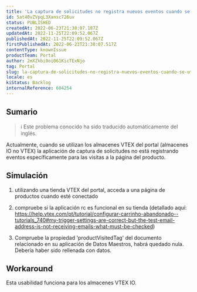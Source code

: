 ```yaml
---
title: 'La captura de solicitudes no registra nuevos eventos cuando se utilizan almacenes heredados'
id: 5at40vZVpqL3Xansc726uv
status: PUBLISHED
createdAt: 2022-06-23T21:38:07.187Z
updatedAt: 2022-11-25T22:09:52.067Z
publishedAt: 2022-11-25T22:09:52.067Z
firstPublishedAt: 2022-06-23T21:38:07.517Z
contentType: knownIssue
productTeam: Portal
author: 2mXZkbi0oi061KicTExNjo
tag: Portal
slug: la-captura-de-solicitudes-no-registra-nuevos-eventos-cuando-se-utilizan-almacenes-heredados
locale: es
kiStatus: Backlog
internalReference: 604254
---
```


## Sumario

>ℹ️ Este problema conocido ha sido traducido automáticamente del inglés.


Actualmente, cuando se utilizan los almacenes VTEX del portal (almacenes IO no VTEX) la aplicación de captura de solicitudes no está registrando eventos específicamente para las visitas a la página del producto.






## Simulación



1. utilizando una tienda VTEX del portal, acceda a una página de productos cuando esté conectado
2. compruebe si la aplicación rc es funcional en su tienda (detallado aquí: https://help.vtex.com/pt/tutorial/configurar-carrinho-abandonado--tutorials_740#my-trigger-settings-are-correct-but-the-test-email-address-is-not-receiving-emails-what-must-be-checked)


3. Compruebe la propiedad 'productVisitedTag' del documento relacionado en su aplicación de Datos Maestros, habrá quedado nula. Debería haber sido rellenada con datos.






## Workaround


Esta usabilidad funciona para los almacenes VTEX IO.

